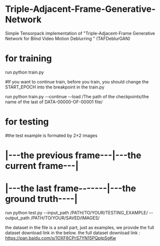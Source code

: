 # Triple-Adjacent-Frame-Generative-Network
Simple Tensorpack implementation of "Triple-Adjacent-Frame Generative Network for Blind Video Motion Deblurring " (TAFDeblurGAN)

# for training
run python train.py

#If you want to continue train, before you train, you should change the START_EPOCH into the breakpoint in the train.py

run python train.py --continue --load /The path of the checkpoints/the name of the last of DATA-00000-OF-00001 file/

# for testing

#the test example is formated by 2×2 images
# |---the previous frame---|---the current frame---|
# |---the last frame-------|---the ground truth----|
 
run python test.py  --input_path /PATH/TO/YOUR/TESTING_EXAMPLE/   --output_path /PATH/TO/YOUR/SAVED/IMAGES/

the dataset in the file is a small part, just as examples, we provide the full dataset download link in the below.
the full dataset download link : https://pan.baidu.com/s/1OXF6CPrS7YN15PQplpSgKw
